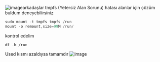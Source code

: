 ![image](https://github.com/Emir236070/Sonaric/assets/94224701/d7d160ec-1ffa-40d8-9acf-1cdaf6825f97)arkadaşlar tmpfs (Yetersiz Alan Sorunu) hatası alanlar için çözüm buldum deneyebilirsiniz 

```s -ld /run
sudo mount -t tmpfs tmpfs /run  
mount -o remount,size=99M /run/
```

kontrol edelim 

```
df -h /run
```

Used kısmı azaldıysa tamamdır
![image](https://github.com/Emir236070/Sonaric/assets/94224701/a7fcbf3d-2219-4153-922c-043ec09585c8)
